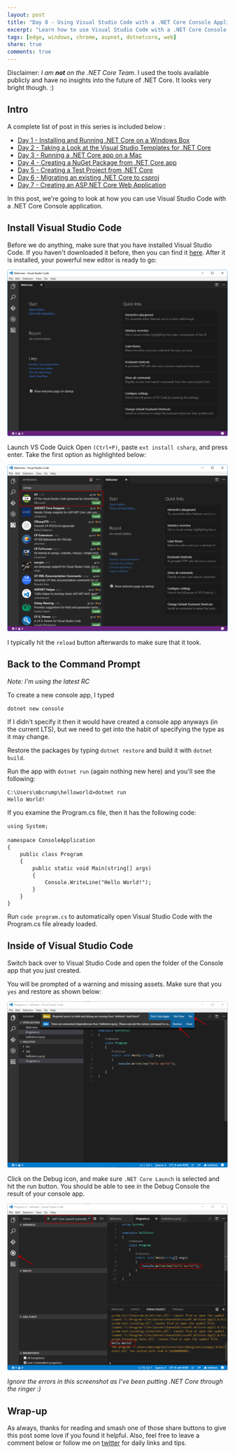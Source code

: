 ```yaml
---
layout: post
title: "Day 8 - Using Visual Studio Code with a .NET Core Console Application"
excerpt: "Learn how to use Visual Studio Code with a .NET Core Console application"
tags: [edge, windows, chrome, aspnet, dotnetcore, web]
share: true
comments: true
---
```


Disclaimer: *I am **not** on the .NET Core Team*. I used the tools available publicly and have no insights into the future of .NET Core. It looks very bright though. :)

## Intro

A complete list of post in this series is included below :

* [Day 1 - Installing and Running .NET Core on a Windows Box](http://michaelcrump.net/getting-started-with-aspnetcore/)
* [Day 2 - Taking a Look at the Visual Studio Templates for .NET Core](http://michaelcrump.net/part2-aspnetcore/)
* [Day 3 - Running a .NET Core app on a Mac](http://michaelcrump.net/part3-aspnetcore/)
* [Day 4 - Creating a NuGet Package from .NET Core app](http://michaelcrump.net/part4-aspnetcore/)
* [Day 5 - Creating a Test Project from .NET Core](http://michaelcrump.net/part5-aspnetcore/)
* [Day 6 - Migrating an existing .NET Core to csproj](http://michaelcrump.net/part6-aspnetcore/)
* [Day 7 - Creating an ASP.NET Core Web Application](http://michaelcrump.net/part7-aspnetcore/)

In this post, we're going to look at how you can use Visual Studio Code with a .NET Core Console application. 

## Install Visual Studio Code 

Before we do anything, make sure that you have installed Visual Studio Code. If you haven't downloaded it before, then you can find it [here](https://code.visualstudio.com/). After it is installed, your powerful new editor is ready to go: 

![image](/files/vscodeinstall.png)

Launch VS Code Quick Open `(Ctrl+P)`, paste `ext install csharp`, and press enter. Take the first option as highlighted below: 

![image](/files/cscodecsharpext.png)

I typically hit the `reload` button afterwards to make sure that it took. 

## Back to the Command Prompt

*Note: I'm using the latest RC*

To create a new console app, I typed

	dotnet new console

If I didn't specify it then it would have created a console app anyways (in the current LTS), but we need to get into the habit of specifying the type as it may change.

Restore the packages by typing `dotnet restore` and build it with `dotnet build`. 

Run the app with `dotnet run` (again nothing new here) and you'll see the following:

	C:\Users\mbcrump\helloworld>dotnet run
	Hello World!

If you examine the Program.cs file, then it has the following code:

	using System;
	
	namespace ConsoleApplication
	{
	    public class Program
	    {
	        public static void Main(string[] args)
	        {
	            Console.WriteLine("Hello World!");
	        }
	    }
	}

Run `code program.cs` to automatically open Visual Studio Code with the Program.cs file already loaded. 

## Inside of Visual Studio Code

Switch back over to Visual Studio Code and open the folder of the Console app that you just created. 

You will be prompted of a warning and missing assets. Make sure that you `yes` and restore as shown below: 

![image](/files/vscoderestoreassets.png)

Click on the Debug icon, and make sure `.NET Core Launch` is selected and hit the run button. You should be able to see in the Debug Console the result of your console app. 

![image](/files/apprunningvscode.png)

*Ignore the errors in this screenshot as I've been putting .NET Core through the ringer :)*

## Wrap-up

As always, thanks for reading and smash one of those share buttons to give this post some love if you found it helpful. Also, feel free to leave a comment below or follow me on [twitter](http://twitter.com/mbcrump) for daily links and tips. 